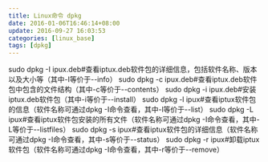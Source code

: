 ```yaml
---
title: Linux命令 dpkg
date: 2016-01-06T16:46:14+08:00
update: 2016-09-27 16:03:53
categories: [linux_base]
tags: [dpkg]
---
```

sudo dpkg -I ipux.deb#查看iptux.deb软件包的详细信息，包括软件名称、版本以及大小等（其中-I等价于--info）
sudo dpkg -c ipux.deb#查看iptux.deb软件包中包含的文件结构（其中-c等价于--contents）
sudo dpkg -i ipux.deb#安装iptux.deb软件包（其中-i等价于--install）
sudo dpkg -l ipux#查看iptux软件包的信息（软件名称可通过dpkg -I命令查看，其中-l等价于--list）
sudo dpkg -L ipux#查看iptux软件包安装的所有文件（软件名称可通过dpkg -I命令查看，其中-L等价于--listfiles）
sudo dpkg -s ipux#查看iptux软件包的详细信息（软件名称可通过dpkg -I命令查看，其中-s等价于--status）
sudo dpkg -r ipux#卸载iptux软件包（软件名称可通过dpkg -I命令查看，其中-r等价于--remove）
